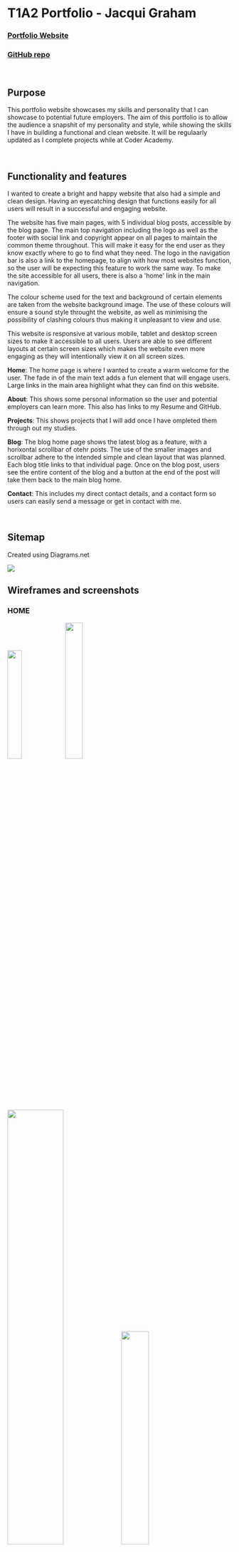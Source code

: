 # **T1A2 Portfolio - Jacqui Graham**

### [Portfolio Website](https://cute-tapioca-bd20a2.netlify.app/)

### [GitHub repo](https://github.com/jacmerds/JacquiGraham_T1A2.git)

<br>

## Purpose
This portfolio website showcases my skills and personality that I can showcase to potential future employers. The aim of this portfolio is to allow the audience a snapshit of my personality and style, while showing the skills I have in building a functional and clean website. It will be regulaarly updated as I complete projects while at Coder Academy.

<br>

## Functionality and features

I wanted to create a bright and happy website that also had a simple and clean design. Having an eyecatching design that functions easily for all users will result in a successful and engaging website.

The website has five main pages, with 5 individual blog posts, accessible by the blog page. The main top navigation including the logo as well as the footer with social link and copyright appear on all pages to maintain the common theme throughout. This will make it easy for the end user as they know exactly where to go to find what they need. The logo in the navigation bar is also a link to the homepage, to align with how most websites function, so the user will be expecting this feature to work the same way. To make the site accessible for all users, there is also a 'home' link in the main navigation.

The colour scheme used for the text and background of certain elements are taken from the website background image. The use of these colours will ensure a sound style throught the website, as well as minimising the possibility of clashing colours thus making it unpleasant to view and use.

This website is responsive at various mobile, tablet and desktop screen sizes to make it accessible to all users. Users are able to see different layouts at certain screen sizes which makes the website even more engaging as they will intentionally view it on all screen sizes.

**Home**: The home page is where I wanted to create a warm welcome for the user. The fade in of the main text adds a fun element that will engage users. Large links in the main area highlight what they can find on this website.

**About**: This shows some personal information so the user and potential employers can learn more. This also has links to my Resume and GitHub.

**Projects**: This shows projects that I will add once I have ompleted them through out my studies.

**Blog**: The blog home page shows the latest blog as a feature, with a horixontal scrollbar of otehr posts. The use of the smaller images and scrollbar adhere to the intended simple and clean layout that was planned. Each blog title links to that individual page. Once on the blog post, users see the entire content of the blog and a button at the end of the post will take them back to the main blog home.

**Contact**: This includes my direct contact details, and a contact form so users can easily send a message or get in contact with me.

<br>

## Sitemap
Created using Diagrams.net 

<img src="./docs/portfolio-sitemap-wf.jpg">

<br>

## Wireframes and screenshots

### HOME
<img src="./docs/mob-home.png" width="25%">
<img src="./docs/mob-home-wf.png" width="28%">
<img src="./docs/tab-home.png" width="50%">
<img src="./docs/tab-home-wf.png" width="35%">
<img src="./docs/desk-home.png" width="70%">
<img src="./docs/desk-home-wf.png" width="60%">

### ABOUT
<img src="./docs/mob-about.png" width="28%">
<img src="./docs/mob-about-wf.png" width="32%">
<img src="./docs/tab-about.png" width="40%">
<img src="./docs/tab-about-wf.png" width="50%">
<img src="./docs/desk-about.png" width="70%">
<img src="./docs/desk-about-wf.png" width="65%">

### PROJECTS
<img src="./docs/mob-projects.png" width="28%">
<img src="./docs/mob-projects-wf.png" width="28%">
<img src="./docs/tab-projects.png" width="45%">
<img src="./docs/tab-projects-wf.png" width="45%">
<img src="./docs/desk-projects.png" width="65%">
<img src="./docs/desk-projects-wf.png" width="65%">

### BLOG HOME
<img src="./docs/mob-blog-home.png" width="35%">
<img src="./docs/mob-blog-home-wf.png" width="32%">
<img src="./docs/tab-blog-home.png" width="45%">
<img src="./docs/tab-blog-home-wf.png" width="45%">
<img src="./docs/desk-blog-home.png" width="65%">
<img src="./docs/desk-blog-home-wf.png" width="65%">

### INDIVIDUAL BLOG POST
<img src="./docs/mob-blog-post.png" width="25%">
<img src="./docs/mob-blog-post-wf.png" width="40%">
<img src="./docs/tab-blog-post.png" width="45%">
<img src="./docs/tab-blog-post-wf.png" width="45%">
<img src="./docs/desk-blog-post.png" width="55%">
<img src="./docs/desk-blog-post-wf.png" width="55%">

<br>

## Target audience
The target audience for this website is potential employers and fellow web developers. This website showcases my skills and style, both things that the target audience would be looking at to employ or work with in the future.
<br>

## Tech stack (e.g. html, css, deployment platform, etc)

The wireframes for the site design were made with Justinmind. This website was built using html and css. It was uploaded to a GitHub repository and deployed using Netlify.






